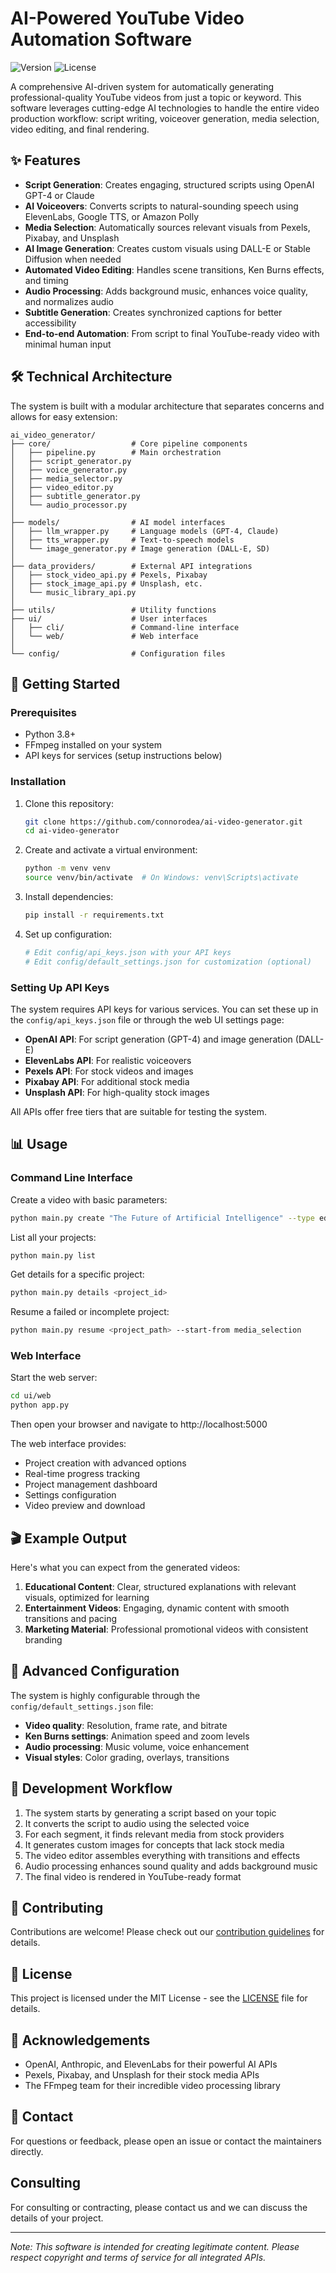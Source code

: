 # AI-Powered YouTube Video Automation Software

![Version](https://img.shields.io/badge/version-1.0.0-blue)
![License](https://img.shields.io/badge/license-MIT-green)

A comprehensive AI-driven system for automatically generating professional-quality YouTube videos from just a topic or keyword. This software leverages cutting-edge AI technologies to handle the entire video production workflow: script writing, voiceover generation, media selection, video editing, and final rendering.

## ✨ Features

- **Script Generation**: Creates engaging, structured scripts using OpenAI GPT-4 or Claude
- **AI Voiceovers**: Converts scripts to natural-sounding speech using ElevenLabs, Google TTS, or Amazon Polly
- **Media Selection**: Automatically sources relevant visuals from Pexels, Pixabay, and Unsplash 
- **AI Image Generation**: Creates custom visuals using DALL-E or Stable Diffusion when needed
- **Automated Video Editing**: Handles scene transitions, Ken Burns effects, and timing
- **Audio Processing**: Adds background music, enhances voice quality, and normalizes audio
- **Subtitle Generation**: Creates synchronized captions for better accessibility
- **End-to-end Automation**: From script to final YouTube-ready video with minimal human input

## 🛠️ Technical Architecture

The system is built with a modular architecture that separates concerns and allows for easy extension:

```
ai_video_generator/
├── core/                  # Core pipeline components
│   ├── pipeline.py        # Main orchestration
│   ├── script_generator.py
│   ├── voice_generator.py
│   ├── media_selector.py
│   ├── video_editor.py
│   ├── subtitle_generator.py
│   └── audio_processor.py
│
├── models/                # AI model interfaces
│   ├── llm_wrapper.py     # Language models (GPT-4, Claude)
│   ├── tts_wrapper.py     # Text-to-speech models
│   └── image_generator.py # Image generation (DALL-E, SD)
│
├── data_providers/        # External API integrations
│   ├── stock_video_api.py # Pexels, Pixabay
│   ├── stock_image_api.py # Unsplash, etc.
│   └── music_library_api.py
│
├── utils/                 # Utility functions
├── ui/                    # User interfaces
│   ├── cli/               # Command-line interface
│   └── web/               # Web interface
│
└── config/                # Configuration files
```

## 🚀 Getting Started

### Prerequisites

- Python 3.8+ 
- FFmpeg installed on your system
- API keys for services (setup instructions below)

### Installation

1. Clone this repository:
   ```bash
   git clone https://github.com/connorodea/ai-video-generator.git
   cd ai-video-generator
   ```

2. Create and activate a virtual environment:
   ```bash
   python -m venv venv
   source venv/bin/activate  # On Windows: venv\Scripts\activate
   ```

3. Install dependencies:
   ```bash
   pip install -r requirements.txt
   ```

4. Set up configuration:
   ```bash
   # Edit config/api_keys.json with your API keys
   # Edit config/default_settings.json for customization (optional)
   ```

### Setting Up API Keys

The system requires API keys for various services. You can set these up in the `config/api_keys.json` file or through the web UI settings page:

- **OpenAI API**: For script generation (GPT-4) and image generation (DALL-E)
- **ElevenLabs API**: For realistic voiceovers 
- **Pexels API**: For stock videos and images
- **Pixabay API**: For additional stock media
- **Unsplash API**: For high-quality stock images

All APIs offer free tiers that are suitable for testing the system.

## 📊 Usage

### Command Line Interface

Create a video with basic parameters:
```bash
python main.py create "The Future of Artificial Intelligence" --type educational --duration 5 --voice adam
```

List all your projects:
```bash
python main.py list
```

Get details for a specific project:
```bash
python main.py details <project_id>
```

Resume a failed or incomplete project:
```bash
python main.py resume <project_path> --start-from media_selection
```

### Web Interface

Start the web server:
```bash
cd ui/web
python app.py
```

Then open your browser and navigate to http://localhost:5000

The web interface provides:
- Project creation with advanced options
- Real-time progress tracking
- Project management dashboard
- Settings configuration
- Video preview and download

## 🎬 Example Output

Here's what you can expect from the generated videos:

1. **Educational Content**: Clear, structured explanations with relevant visuals, optimized for learning
2. **Entertainment Videos**: Engaging, dynamic content with smooth transitions and pacing
3. **Marketing Material**: Professional promotional videos with consistent branding

## 🔧 Advanced Configuration

The system is highly configurable through the `config/default_settings.json` file:

- **Video quality**: Resolution, frame rate, and bitrate
- **Ken Burns settings**: Animation speed and zoom levels
- **Audio processing**: Music volume, voice enhancement
- **Visual styles**: Color grading, overlays, transitions

## 🔄 Development Workflow

1. The system starts by generating a script based on your topic
2. It converts the script to audio using the selected voice
3. For each segment, it finds relevant media from stock providers
4. It generates custom images for concepts that lack stock media
5. The video editor assembles everything with transitions and effects
6. Audio processing enhances sound quality and adds background music
7. The final video is rendered in YouTube-ready format

## 🤝 Contributing

Contributions are welcome! Please check out our [contribution guidelines](CONTRIBUTING.md) for details.

## 📜 License

This project is licensed under the MIT License - see the [LICENSE](LICENSE) file for details.

## 🙏 Acknowledgements

- OpenAI, Anthropic, and ElevenLabs for their powerful AI APIs
- Pexels, Pixabay, and Unsplash for their stock media APIs
- The FFmpeg team for their incredible video processing library

## 📧 Contact

For questions or feedback, please open an issue or contact the maintainers directly.

## Consulting 

For consulting or contracting, please contact us and we can discuss the details of your project. 

---

*Note: This software is intended for creating legitimate content. Please respect copyright and terms of service for all integrated APIs.*
